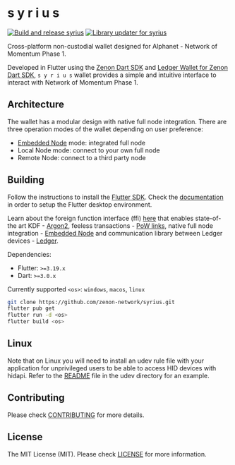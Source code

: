 # s y r i u s

[![Build and release syrius](https://github.com/zenon-network/syrius/actions/workflows/syrius_builder.yml/badge.svg?branch=develop)](https://github.com/zenon-network/syrius/actions/workflows/syrius_builder.yml) [![Library updater for syrius](https://github.com/zenon-network/syrius/actions/workflows/syrius_lib_updater.yml/badge.svg?branch=develop)](https://github.com/zenon-network/syrius/actions/workflows/syrius_lib_updater.yml)

Cross-platform non-custodial wallet designed for Alphanet - Network of Momentum Phase 1.

Developed in Flutter using the [Zenon Dart SDK](https://github.com/zenon-network/znn_sdk_dart) and [Ledger Wallet for Zenon Dart SDK](https://github.com/hypercore-one/znn_ledger_dart), `s y r i u s` wallet provides a simple and intuitive interface to interact with Network of Momentum Phase 1.

## Architecture

The wallet has a modular design with native full node integration. There are three operation modes of the wallet depending on user preference:

- [Embedded Node](https://github.com/zenon-network/go-zenon) mode: integrated full node
- Local Node mode: connect to your own full node
- Remote Node: connect to a third party node

## Building

Follow the instructions to install the [Flutter SDK](https://docs.flutter.dev/get-started/install). Check the [documentation](https://docs.flutter.dev/desktop) in order to setup the Flutter desktop environment.

Learn about the foreign function interface (ffi) [here](https://docs.flutter.dev/development/platform-integration/c-interop) that enables state-of-the art KDF - [Argon2](https://github.com/zenon-network/argon2_ffi), feeless transactions - [PoW links](https://github.com/zenon-network/znn-pow-links-cpp), native full node integration - [Embedded Node](https://github.com/zenon-network/go-zenon) and communication library between Ledger devices - [Ledger](https://github.com/zenon-network/ledger_ffi_rs).

Dependencies:

- Flutter: `>=3.19.x`
- Dart: `>=3.0.x`

Currently supported `<os>`: `windows`, `macos`, `linux`

```bash
git clone https://github.com/zenon-network/syrius.git
flutter pub get
flutter run -d <os>
flutter build <os>
```

## Linux

Note that on Linux you will need to install an udev rule file with your application for unprivileged users to be able to access HID devices with hidapi. 
Refer to the [README](udev/) file in the udev directory for an example.

## Contributing

Please check [CONTRIBUTING](./CONTRIBUTING.md) for more details.

## License

The MIT License (MIT). Please check [LICENSE](./LICENSE) for more information.
